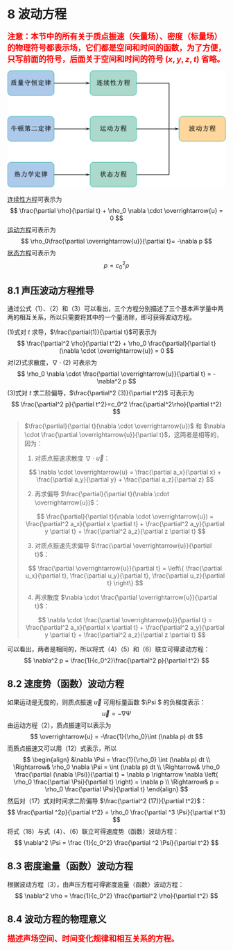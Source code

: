 # 8 波动方程

<font color="red" size=4>**注意：本节中的所有关于质点振速（矢量场）、密度（标量场）的物理符号都表示场，它们都是空间和时间的函数，为了方便，只写前面的符号，后面关于空间和时间的符号 $(x, y, z, t)$ 省略。**</font>

![运动方程](../resources/Chapter1-声学基础/波动方程.jpg)

[连续性方程](./5-连续性方程.md)可表示为
$$
\frac{\partial \rho}{\partial t} + \rho_0 \nabla \cdot \overrightarrow{u} = 0
$$
[运动方程](./6-运动方程.md)可表示为
$$
\rho_0\frac{\partial \overrightarrow{u}}{\partial t}= -\nabla p
$$
[状态方程](./7-状态方程.md)可表示为
$$
p = c_0^2 \rho
$$

## 8.1 声压波动方程推导

通过公式（1）、（2）和（3）可以看出，三个方程分别描述了三个基本声学量中两两的相互关系，所以只需要将其中的一个量消除，即可获得波动方程。



(1)式对 $t$ 求导，$\frac{\partial(1)}{\partial t}$可表示为
$$
\frac{\partial^2 \rho}{\partial t^2} + \rho_0 \frac{\partial}{\partial t}(\nabla \cdot \overrightarrow{u}) = 0
$$
对(2)式求散度，$\nabla \cdot (2)$ 可表示为
$$
\rho_0 \nabla \cdot \frac{\partial \overrightarrow{u}}{\partial t} = -\nabla^2 p
$$
(3)式对 $t$ 求二阶偏导，$\frac{\partial^2 (3)}{\partial t^2}$ 可表示为
$$
\frac{\partial^2 p}{\partial t^2}=c_0^2 \frac{\partial^2\rho}{\partial t^2}
$$

>$\frac{\partial}{\partial t}(\nabla \cdot \overrightarrow{u})$ 和 $\nabla \cdot \frac{\partial \overrightarrow{u}}{\partial t}$，这两者是相等的，因为：
>
>1. 对质点振速求散度 $\nabla \cdot \overrightarrow{u}$：
>
>$$
>\nabla \cdot \overrightarrow{u} = \frac{\partial a_x}{\partial x} + \frac{\partial a_y}{\partial y} + \frac{\partial a_z}{\partial z}
>$$
>
>2. 再求偏导 $\frac{\partial}{\partial t}(\nabla \cdot \overrightarrow{u})$：
>
>$$
>\frac{\partial}{\partial t}(\nabla \cdot \overrightarrow{u}) = \frac{\partial^2 a_x}{\partial x \partial t} + \frac{\partial^2 a_y}{\partial y \partial t} + \frac{\partial^2 a_z}{\partial z \partial t}
>$$
>
>3. 对质点振速先求偏导 $\frac{\partial \overrightarrow{u}}{\partial t}$：
>
>$$
>\frac{\partial \overrightarrow{u}}{\partial t} = \left\{ \frac{\partial u_x}{\partial t}, \frac{\partial u_y}{\partial t}, \frac{\partial u_z}{\partial t} \right\}
>$$
>
>4. 再求散度 $\nabla \cdot \frac{\partial \overrightarrow{u}}{\partial t}$：
>
>$$
>\nabla \cdot \frac{\partial \overrightarrow{u}}{\partial t} = \frac{\partial^2 a_x}{\partial x \partial t} + \frac{\partial^2 a_y}{\partial y \partial t} + \frac{\partial^2 a_z}{\partial z \partial t}
>$$

可以看出，两者是相同的，所以将式（4）（5）和（6）联立可得波动方程：
$$
\nabla^2 p = \frac{1}{c_0^2}\frac{\partial^2 p}{\partial t^2}
$$

## 8.2 速度势（函数）波动方程

如果运动是无旋的，则质点振速 $\overrightarrow{u}$ 可用标量函数 $\Psi $ 的负梯度表示：
$$
\overrightarrow{u} = -\nabla\Psi
$$
 由运动方程（2），质点振速可以表示为
$$
\overrightarrow{u} = -\frac{1}{\rho_0}\int (\nabla p) dt
$$
而质点振速又可以用（12）式表示，所以
$$
\begin{align}
&\nabla \Psi = \frac{1}{\rho_0} \int (\nabla p) dt \\
\Rightarrow& \rho_0 \nabla \Psi = \int (\nabla p) dt \\
\Rightarrow& \rho_0 \frac{\partial (\nabla \Psi)}{\partial t} = \nabla p \rightarrow \nabla \left( \rho_0 \frac{\partial \Psi}{\partial t} \right) = \nabla p \\
\Rightarrow& p = \rho_0 \frac{\partial \Psi}{\partial t}
\end{align}
$$
然后对（17）式对时间求二阶偏导 $\frac{\partial^2 (17)}{\partial t^2}$：
$$
\frac{\partial ^2p}{\partial t^2} = \rho_0 \frac{\partial ^3 \Psi}{\partial t^3}
$$
将式（18）与式（4）、（6）联立可得速度势（函数）波动方程：
$$
\nabla^2 \Psi = \frac {1}{c_0^2} \frac{\partial ^2 \Psi}{\partial t^2}
$$

## 8.3 密度逾量（函数）波动方程

根据波动方程（3），由声压方程可得密度逾量（函数）波动方程：
$$
\nabla^2 \rho = \frac{1}{c_0^2} \frac{\partial^2 \rho}{\partial t^2}
$$

## 8.4 波动方程的物理意义

<font color="red" size=4>**描述声场空间、时间变化规律和相互关系的方程。**</font>